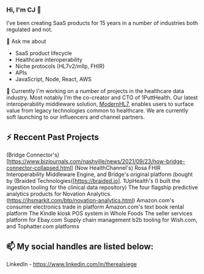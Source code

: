 ### Hi, I'm CJ 👋

<!--
**therealsiege/therealsiege** is a ✨ _special_ ✨ repository because its `README.md` (this file) appears on your GitHub profile.

Here are some ideas to get you started:

- 🔭 I’m currently working on ...
- 🌱 I’m currently learning ...
- 👯 I’m looking to collaborate on ...
- 🤔 I’m looking for help with ...
- 💬 Ask me about ...
- 📫 How to reach me: ...
- 😄 Pronouns: ...
- ⚡ Fun fact: ...
-->

I’ve been creating SaaS products for 15 years in a number of industries both regulated and not. 

💬 Ask me about
- SaaS product lifecycle
- Healthcare interoperability
- Niche protocols (HL7v2/mllp, FHIR)
- APIs
- JavaScript, Node, React, AWS

🔭 Currently I'm working on a number of projects in the healthcare data industry. Most notably I'm the co-creator and CTO of 1PuttHealth. Our latest interoperability middleware solution, [ModernHL7](https://modernhl7.com), enables users to surface value from legacy technologies common to healthcare. We are currently soft launching to our influencers and channel partners.

## ⚡ Reccent Past Projects
(Bridge Connector's)[https://www.bizjournals.com/nashville/news/2021/09/23/how-bridge-connector-collapsed.html] (Now HealthChannel's) Rosa FHIR Interoperability Middleware Engine, and Bridge's original platform (bought by (Braided Technologies([https://braided.io].
1UpHealth's (I built the ingestion tooling for the clinical data repository)
The four flagship predictive analytics products for Novation Analytics. (https://ihsmarkit.com/btp/novation-analytics.html)
Amazon.com's consumer electronics trade in platform
Amazon.com's text book rental platform
The Kindle kiosk POS system in Whole Foods
The seller services platform for Ebay.com
Supply chain management b2b tooling for Wish.com, and Tophatter.com platforms

## 📫 My social handles are listed below:

LinkedIn - https://www.linkedin.com/in/therealsiege
